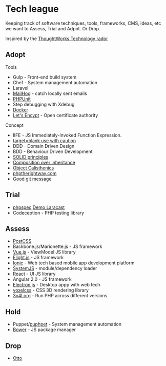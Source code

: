 # Tech league
Keeping track of software techniques, tools, frameworks, CMS, ideas, etc  we want to Assess, Trial and Adpot.
Or Drop.

Inspired by the [ThoughtWorks Technology rador](https://www.thoughtworks.com/radar)

## Adopt
Tools
 - Gulp - Front-end build system
 - Chef - System management automation
 - Laravel
 - [MailHog](https://github.com/mailhog/MailHog) - catch locally sent emails
 - [PHPUnit](https://phpunit.de/)
 - Step debugging with Xdebug
 - [Docker](https://www.docker.com/)
 - [Let's Encypt](https://letsencrypt.org/) - Open certificate authority

Concept
 - IIFE - JS Immediately-Invoked Function Expression.
 - [target=blank use with caution](https://mathiasbynens.github.io/rel-noopener/)
 - DDD - Domain Driven Design
 - BDD - Behaviour Driven Development
 - [SOLID principles](https://scotch.io/bar-talk/s-o-l-i-d-the-first-five-principles-of-object-oriented-design)
 - [Composition over inheritance](https://www.reddit.com/r/PHP/comments/3yaqlf/composition_over_inheritance_php_style/)
 - [Object Calisthenics](http://williamdurand.fr/2013/06/03/object-calisthenics/)
 - [phptherightway.com](http://www.phptherightway.com/)
 - [Good git message](https://chris.beams.io/posts/git-commit/)

## Trial
- [phpspec](http://www.phpspec.net/en/stable/) [Demo Laracast](https://laracasts.com/lessons/phpspec-is-so-good)
- Codeception - PHP testing library


## Assess
- [PostCSS](https://github.com/postcss/postcss)
- Backbone.js/Marionette.js - JS framework
- [Vue.js](http://vuejs.org/) - ViewModel JS library
- [Flight.js](https://flightjs.github.io/) - JS framework
- [Ionic](http://ionicframework.com/) - Web tech based mobile app development platform
- [SystemJS](https://github.com/systemjs/systemjs) - module/dependency loader
- [React](https://facebook.github.io/react/) - UI JS library
- Angular 2.0 - JS framework
- [Electron.js](http://electron.atom.io/) - Desktop appp with web tech
- [voxelcss](http://voxelcss.com/) - CSS 3D rendering library
- [3v4l.org](https://3v4l.org/) - Run PHP across different versions

## Hold
- Puppet/[puphpet](https://puphpet.com/) - System management automation
- [Bower](http://bower.io/) - JS package manager

## Drop
- [Otto](https://ottoproject.io/)
